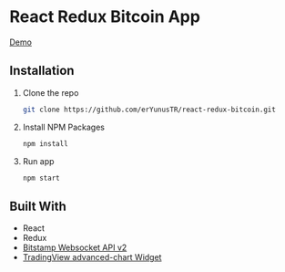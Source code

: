 # React Redux Bitcoin App

[Demo](https://eryunustr.github.io/react-redux-bitcoin/)

## Installation

1. Clone the repo
   ```sh
   git clone https://github.com/erYunusTR/react-redux-bitcoin.git
   ```
1. Install NPM Packages
   ```sh
   npm install
   ```
1. Run app
   ```sh
   npm start
   ```
## Built With

- React
- Redux
- [Bitstamp Websocket API v2](https://www.bitstamp.net/websocket/v2/)
- [TradingView advanced-chart Widget](https://tr.tradingview.com/widget/advanced-chart/)